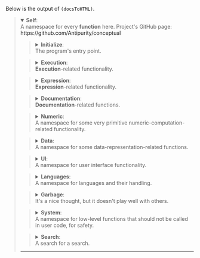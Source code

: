 Below is the output of `(docsToHTML)`.

<div><blockquote><details open><summary><b>Self</b>:  <div>A namespace for every <b>function</b> here. Project's GitHub page: <a>https://github.com/Antipurity/conceptual</a></div></summary><blockquote><details><summary><b>Initialize</b>:  <div>The program's entry point.</div></summary><blockquote><details><summary><b>Browser</b>:  <div>A <b>REPL</b> interface.
Supported browsers: modern Chrome and Firefox.</div></summary><div><blockquote><b>BrowserIconURL</b></blockquote></div><hr></details></blockquote><div><blockquote><b>NodeJS</b>:  <div>Presents a console <b>REPL</b> with outputs labeled sequentially, or just reads and executes the whole file <b>if</b> redirected from it.
Example: nodejs self.js basic <input.txt >output.txt will write the result of executing everything in <code><b>input</b><operator>.</operator><b>txt</b></code> (parsed with language <b>basic</b>) to <code><b>output</b><operator>.</operator><b>txt</b></code>.</div></blockquote></div><div><blockquote><b>WebWorker</b>:  <div>Used for <b>purifyInWorker</b>.
For file:// URIs in Firefox, <code><code>privacy</code><operator>.</operator><code>file_unique_origin</code></code> in <code><code>about</code><operator>:</operator><code>config</code></code> needs to be false.</div></blockquote></div><hr></details></blockquote><blockquote><details><summary><b>Execution</b>:  <div><b>Execution</b>-related functionality.</div></summary><blockquote><details><summary><b>Branching</b>:  <div><b>Branching</b>-related functionality.</div></summary><div><blockquote><b>first</b>:  <div>Finishing <code><code>a</code><operator>\</operator><code>b</code><operator>\</operator><code>c</code></code> or <code><bracket>(</bracket><b>first</b> <code><operator>…</operator><code>Branches</code></code><bracket>)</bracket></code>: tries to evaluate each expression in order, returning the <b>first</b> non-<b>error</b> result or else <b>error</b>.</div></blockquote></div><div><blockquote><b>last</b>:  <div>Finishing <code><code>a</code><operator>,</operator><code>b</code><operator>,</operator><code>c</code></code> or <code><bracket>(</bracket><b>last</b> <code><operator>…</operator><code>Branches</code></code><bracket>)</bracket></code>: tries to evaluate each expression in order, returning the <b>first</b> <b>error</b> or else the <b>last</b> non-<b>error</b> result.</div></blockquote></div><div><blockquote><b>if</b>:  <div>Finishing <code><bracket>(</bracket><b>if</b> <code>Condition</code> <code>Then</code> <code>Else</code><bracket>)</bracket></code>: Evaluates <code>Condition</code>, then evaluates <code>Then</code> <b>if</b> it was <b>true</b>, or <code>Else</code> otherwise.</div></blockquote></div><hr></details></blockquote><div><blockquote><b>repeat</b>:  <div>Finishing <code><bracket>(</bracket><b>repeat</b> <code>Expr</code><bracket>)</bracket></code>: loops forever when finished, interrupting as needed. <code><b>repeat</b> <code>Expr</code> <code>Times</code></code>: repeats the computation many <code>Times</code>.
Label-binding environment is not preserved.</div></blockquote></div><blockquote><details><summary><b>await</b>:  <div>Finishing <code><bracket>(</bracket><b>await</b> <code>Expr</code><bracket>)</bracket></code>: waits for the returned promise(s) to <b>finish</b> before continuing evaluation.
An alternative for the default fitting-for-scripting-usage partial evaluation. Best used for <b>fast</b>-returning promises.</div></summary><div><blockquote><b>delay</b>:  <div><code><bracket>(</bracket><b>delay</b><bracket>)</bracket></code> or <code><bracket>(</bracket><b>delay</b> <code>Value</code><bracket>)</bracket></code>: Just a <b>function</b> for testing promises. It should have no effect on evaluation.</div></blockquote></div><div><blockquote><b>race</b>:  <div>Finishing <code><bracket>(</bracket><b>race</b> <code><operator>…</operator><code>Exprs</code></code><bracket>)</bracket></code>: returns the <b>first</b> expression that returns instead of being deferred. The opposite of regular multiple-promise handling, which waits for all to join.</div></blockquote></div><div><blockquote><b>parseURL</b>:  <div><code><bracket>(</bracket><b>parseURL</b> <code>URL</code><bracket>)</bracket></code> or <code><bracket>(</bracket><b>parseURL</b> <code>URL</code> <code>Lang</code> <code>Binds</code><bracket>)</bracket></code>: fetches and parses the contents at URL.</div></blockquote></div><hr></details></blockquote><div><blockquote><b>rest</b>:  <div><code><bracket>(</bracket><b>rest</b> <code>Array</code><bracket>)</bracket></code> or <code><operator>…</operator><code>Array</code></code>: when statically used in a <b>call</b>, spreads the Array into the user.
When in an <b>array</b> that is assigned to, collects the <b>rest</b> of arguments into an <b>array</b> (can only be used once per <b>array</b>).</div></blockquote></div><blockquote><details><summary><b>finish</b>:  <div><code><bracket>(</bracket><b>finish</b> <code>Expr</code><bracket>)</bracket></code>: Fully evaluates the expression — the interpreter loop, focused on inlining and inferring everything.
Unless the computed code <b>defines</b> <b>finish</b>, this provides eager override-checking semantics: finishes all dependencies before <b>call</b>ing or constructing Expr.

<b>finish</b> proceeds top-down, from what is needed to primitives; <b>call</b> proceeds bottom-up, making what is needed from primitives.
Each graph node will be evaluated only once during a <b>function</b> <b>call</b>, so graph bindings (… a=(…)) play the role of variables.
Cyclic computations return <b>cycle</b> from the cyclic attempt.

Code (<b>array</b> head) that <b>defines</b> neither <b>finish</b> nor <b>call</b> creates structures.
These can matched by <b>function</b> args exactly as they were constructed (so functions are rewrite rules for structures, with optional non-structural code in the body), which can infer the required structure of variables <b>if</b> underspecified.
Functions are almost always inlined, so there is almost no performance cost to structures beyond the initial <b>purify</b>ing.
Cyclic structures construct a graph.</div></summary><div><blockquote><b>inline</b>:  <div>A marker for making a <b>function</b> always inlined. Automatically set to <b>true</b> on user-defined functions.</div></blockquote></div><hr></details></blockquote><blockquote><details><summary><b>call</b>:  <div><code><bracket>(</bracket><b>call</b> <code><bracket>(</bracket><code><operator>…</operator><code>Values</code></code><bracket>)</bracket></code><bracket>)</bracket></code>: Applies the <b>first</b> value (the <b>function</b>) to the <b>rest</b> of values. Evaluates the <b>array</b> of <b>function</b> then its arguments, assuming its parts are already evaluated.
Defining this allows <b>function</b> application. In fact, F=(function …) is the same as <code><bracket>(</bracket><b>concept</b> <code><bracket>{</bracket><b>call</b> <code>F</code><bracket>}</bracket></code><bracket>)</bracket></code>.</div></summary><div><blockquote><b>cycle</b>:  <div>Computing cyclic nodes results in this.</div></blockquote></div><hr></details></blockquote><blockquote><details><summary><b>error</b>:  <div><code><bracket>(</bracket><b>error</b> <code><operator>…</operator><code>Causes</code></code><bracket>)</bracket></code>: throws an <b>error</b> when executed, containing useful information as to its likely cause.
Indicates a bug in the code, and is mostly intended to be presented to the user so that code does not go this way.</div></summary><div><blockquote><b>jsRejected</b>:  <div><code><bracket>(</bracket><b>jsRejected</b> <code>Reason</code><bracket>)</bracket></code>: represents an exception or promise rejection of JS.
Do not <b>call</b> this directly.</div></blockquote></div><div><blockquote><b>errorFast</b>:  <div>Faster <b>error</b>-throwing, for things unlikely to be shown to the user.</div></blockquote></div><div><blockquote><b>errorIn</b>:  <div>Adds slightly more information to an <b>error</b>.</div></blockquote></div><div><blockquote><b>errorStack</b>:  <div>Adds the execution stack to the raised <b>error</b>.</div></blockquote></div><hr></details></blockquote><blockquote><details><summary><b>function</b>:  <div><code><code>Input</code><operator>→</operator><code>Output</code></code> or <code><bracket>(</bracket><b>function</b> <code><operator>…</operator><code>Inputs</code></code> <code>Output</code><bracket>)</bracket></code>: specifies an arbitrary transformation of inputs into <b>output</b>. The result can be called (like <code><bracket>(</bracket><code>f</code> <code><operator>…</operator><b>Data</b></code><bracket>)</bracket></code>), which assigns <code><operator>…</operator><code>Inputs</code></code> to <code><operator>…</operator><b>Data</b></code> (setting variables) then evaluates <code>Output</code>.
Equal <b>input</b> variables must be equal (so <code><code>f</code> <extracted><code>f</code><operator>=</operator><code><bracket>(</bracket><b>function</b> <code>x</code> <code>x</code> <number>0</number><bracket>)</bracket></code></extracted></code> accepts <code><bracket>(</bracket><code>f</code> <number>0</number> <number>0</number><bracket>)</bracket></code> and <code><bracket>(</bracket><code>f</code> <number>1</number> <number>1</number><bracket>)</bracket></code>, but not <code><bracket>(</bracket><code>f</code> <number>0</number> <number>1</number><bracket>)</bracket></code>).
Variables within non-<b>closure</b> functions will not be changed by application.</div></summary><blockquote><details><summary><b>purify</b>:  <div><code><bracket>(</bracket><b>purify</b> <code>Expr</code><bracket>)</bracket></code>⇒Expr: partially-evaluates Expr, not executing <b>impure</b> subexpressions.
Evaluates as much as is possible, so manual pre-calculations of any kind are never required.</div></summary><div><blockquote><b>purifyInWorker</b>:  <div><code><bracket>(</bracket><b>purifyInWorker</b> <code>Expr</code><bracket>)</bracket></code>: calls <b>purify</b> on (a copy of) <code>Expr</code> in parallel; returns a promise.</div></blockquote></div><hr></details></blockquote><div><blockquote><b>argCount</b>:  <div>A marker for the number of args to a <b>function</b>.</div></blockquote></div><div><blockquote><b>const</b>:  <div><code>#</code> or <code><bracket>(</bracket><b>const</b><bracket>)</bracket></code>: A new unique object with no inner structure, only good for ref-equality checks.</div></blockquote></div><div><blockquote><b>id</b>:  <div>id: The identity <b>function</b> that just returns x from <code><bracket>(</bracket><b>id</b> <code>x</code><bracket>)</bracket></code>.</div></blockquote></div><div><blockquote><b>try</b>:  <div><code><code>a</code><operator>|</operator><code>b</code><operator>|</operator><code>c</code></code> or <code><bracket>(</bracket><b>try</b> <code><operator>…</operator><code>Functions</code></code><bracket>)</bracket></code>: returns a <b>function</b> that tries to <b>call</b> functions in order, returning the <b>first</b> non-<b>error</b> result or <b>error</b>.</div></blockquote></div><div><blockquote><b>closure</b>:  <div><code><operator>!</operator><code>Function</code></code> or <code><bracket>(</bracket><b>closure</b> <code>Function</code><bracket>)</bracket></code>: makes Function into a <b>closure</b> — names existing in a containing <b>function</b> will be <b>bound</b> by the outer <b>function</b> when a <b>closure</b> is created.
With binding, all syntax information is erased, and the actual definition can be outside of the <b>function</b> (particularly <b>if</b> equal-structure closures in different functions are merged) (even though the <b>UI</b> copies <b>closure</b> definitions into each serialized-to-DOM case), so separating closures semantically is required.
<code>var</code> can be used to highlight the same variable on parsing.
Uses <b>bound</b>, and partially-evaluates the result before returning.</div></blockquote></div><hr></details></blockquote><hr></details></blockquote><blockquote><details><summary><b>Expression</b>:  <div><b>Expression</b>-related functionality.</div></summary><div><blockquote><b>graphSize</b>:  <div><code><bracket>(</bracket><b>graphSize</b> <code>Expr</code><bracket>)</bracket></code>⇒Nat: returns the number of distinct objects in Expr, going into arrays.</div></blockquote></div><div><blockquote><b>userTime</b>:  <div><code><bracket>(</bracket><b>userTime</b><bracket>)</bracket></code>⇒<code>TimeMark</code> or <code><bracket>(</bracket><b>userTime</b> <code>TimeMark</code><bracket>)</bracket></code>: returns the time spent on this job as <b>f64</b> milliseconds, or the non-negative in-job time elapsed since the mark.</div></blockquote></div><div><blockquote><b>realTime</b>:  <div><code><bracket>(</bracket><b>realTime</b><bracket>)</bracket></code>⇒<code>TimeMark</code> or <code><bracket>(</bracket><b>realTime</b> <code>TimeMark</code><bracket>)</bracket></code>: returns the time since start as <b>f64</b> milliseconds, or the non-negative time elapsed since the mark.</div></blockquote></div><blockquote><details><summary><b>memory</b>:  <div><code><bracket>(</bracket><b>memory</b> <code>Expr</code><bracket>)</bracket></code>: Returns <code><bracket>(</bracket><code>Result</code> <code>MemoryIncrease</code><bracket>)</bracket></code>. Doesn't work in the browser.
Does not count <b>memory</b> allocated in interruptions (between executions of Expr) as part of the reported result.</div></summary><div><blockquote><b>memorySince</b>:  <div><code><bracket>(</bracket><code><b>memory</b><operator>.</operator><code>since</code></code><bracket>)</bracket></code>⇒MemMark or <code><bracket>(</bracket><code><b>memory</b><operator>.</operator><code>since</code></code> <code>MemMark</code><bracket>)</bracket></code>: <b>Measures</b> required-<b>memory</b>-size change (allocated <b>memory</b>) as non-negative <b>f64</b> bytes. Always <number>0</number> in browsers.
Makes no attempt to correct for the <b>memory</b>-to-measure, <code><bracket>(</bracket><code><b>memory</b><operator>.</operator><code>since</code></code> <code><bracket>(</bracket><code><b>memory</b><operator>.</operator><code>since</code></code><bracket>)</bracket></code><bracket>)</bracket></code>.</div></blockquote></div><hr></details></blockquote><div><blockquote><b>quote</b>:  <div>Finishing <code><bracket>(</bracket><b>quote</b> <code>Expr</code><bracket>)</bracket></code> or <code><operator>^</operator><code>Expr</code></code>: Returns Expr unevaluated, quoting the exact <b>array</b> structure.
If there are no labels inside, has mostly the same effect as adding <b>array</b> at the beginning of every <b>array</b> seen inside, copying.</div></blockquote></div><div><blockquote><b>label</b>:  <div><code>Name</code> or <code><bracket>(</bracket><b>label</b> <string>"Name"</string><bracket>)</bracket></code>, or <code>?</code> or <code><bracket>(</bracket><b>label</b><bracket>)</bracket></code>: represents a variable that can be <b>bound</b> or assigned.
Equal-name labels are <b>bound</b> to the same thing within the same binding. Each unnamed <b>label</b> is unique.
Evaluating a <b>bound</b> <b>label</b> results in its value, in the current <b>function</b> <b>call</b>. Evaluating an <b>unbound</b> named <b>label</b> results in an <code><bracket>(</bracket><b>error</b><bracket>)</bracket></code>.</div></blockquote></div><div><blockquote><b>bound</b>:  <div>Finishing <code><bracket>(</bracket><b>bound</b> <code>Bindings</code> <code>Expr</code><bracket>)</bracket></code>: When called, returns a copy-where-needed of <code>Expr</code> with all keys <b>bound</b> to values in <code>Bindings</code>, as <b>if</b> copying then changing in-place. When evaluated, also evaluates the result.
Can be written as <extracted><code>key</code><operator>=</operator><code>value</code></extracted> in an <b>array</b> to bind its elements. Can be used to give cycles to data, and encode graphs and multiple-parents in trees.</div></blockquote></div><div><blockquote><b>unbound</b>:  <div><code><bracket>(</bracket><b>unbound</b> <code>Expr</code><bracket>)</bracket></code>: Eliminates cycles in (a copy of) Expr by inserting <code><bracket>(</bracket><b>bound</b> <code><bracket>(</bracket><b>map</b> <code><operator>…</operator><code>Bindings</code></code><bracket>)</bracket></code> <code>Expr</code><bracket>)</bracket></code> with keys in the copy.</div></blockquote></div><hr></details></blockquote><blockquote><details><summary><b>Documentation</b>:  <div><b>Documentation</b>-related functions.</div></summary><div><blockquote><b>buzzwords</b>:  <div><code><bracket>(</bracket><b>buzzwords</b><bracket>)</bracket></code>: returns all <b>buzzwords</b> of <b>Self</b> as a programming language.</div></blockquote></div><blockquote><details><summary><b>docs</b>:  <div><code><bracket>(</bracket><b>docs</b><bracket>)</bracket></code>: returns a hierarchical documentation <b>elem</b>.</div></summary><div><blockquote><b>docsToHTML</b></blockquote></div><hr></details></blockquote><div><blockquote><b>txt</b>:  <div><code><bracket>(</bracket><b>txt</b><bracket>)</bracket></code>: Returns all available textual descriptions of functions in a (<b>map</b> … Function Description …) format.</div></blockquote></div><div><blockquote><b>examples</b>:  <div><code><bracket>(</bracket><b>examples</b><bracket>)</bracket></code>: Returns all available examples of usage of functions in a (map … Function (… (Code ⇒ Becomes) …) …) format.
All these are automatically tested to be correct at launch.</div></blockquote></div><div><blockquote><b>future</b>:  <div><code><bracket>(</bracket><b>future</b> <code>F</code><bracket>)</bracket></code>: Returns a list of things to be done about F.
<code><bracket>(</bracket><b>future</b><bracket>)</bracket></code>: Returns all known things to be done. Less than a third is usually done.</div></blockquote></div><div><blockquote><b>refs</b>:  <div><code><bracket>(</bracket><b>refs</b> <code>Global</code><bracket>)</bracket></code>: returns all other globals that this one (likely) refers to.
<code><bracket>(</bracket><b>refs</b><bracket>)</bracket></code>: returns the full global reference graph.</div></blockquote></div><div><blockquote><b>refd</b>:  <div><code><bracket>(</bracket><b>refd</b> <code>Global</code><bracket>)</bracket></code>: returns all other globals that this one is (likely) referenced in.
<code><bracket>(</bracket><b>refd</b><bracket>)</bracket></code>: returns the full global back-reference graph.</div></blockquote></div><div><blockquote><b>sizeof</b>:  <div><code><bracket>(</bracket><b>sizeof</b> <code>Global</code><bracket>)</bracket></code>: returns a global's approximate size, where namespace-parents <b>get</b> children added, and privates have their sizes distributed among users
<code><bracket>(</bracket><b>sizeof</b><bracket>)</bracket></code>: returns a <b>hierarchy</b> of sizes.</div></blockquote></div><hr></details></blockquote><blockquote><details><summary><b>Numeric</b>:  <div>A namespace for some very primitive numeric-computation-related functionality.</div></summary><blockquote><details><summary><b>Arithmetic</b></summary><div><blockquote><b>equals</b></blockquote></div><div><blockquote><b>less</b></blockquote></div><div><blockquote><b>min</b></blockquote></div><div><blockquote><b>max</b></blockquote></div><div><blockquote><b>sum</b></blockquote></div><div><blockquote><b>mult</b></blockquote></div><div><blockquote><b>subtract</b></blockquote></div><div><blockquote><b>divide</b></blockquote></div><hr></details></blockquote><blockquote><details><summary><b>FlatOps</b>:  <div>A namespace for low-level operations on flat arrays.</div></summary><div><blockquote><b>flatMap</b>:  <div><code><bracket>(</bracket><b>flatMap</b> <code>with</code> <code>size</code> <code><bracket>(</bracket><code><operator>…</operator><code>inputs</code></code><bracket>)</bracket></code> <code>out</code> <code><bracket>(</bracket><code><operator>…</operator><code>inputOffsets</code></code><bracket>)</bracket></code> <code>outOffset</code><bracket>)</bracket></code>: maps <code>size</code> elements with <code><bracket>(</bracket><code>with</code> <code><operator>…</operator><code><code>in</code><operator>.</operator><code>i</code></code></code><bracket>)</bracket></code> and writes results into <code><code>out</code><operator>.</operator><code>i</code></code>.</div></blockquote></div><hr></details></blockquote><blockquote><details><summary><b>reduce</b>:  <div><code><bracket>(</bracket><b>reduce</b> <code>Array</code> <code>Function</code><bracket>)</bracket></code> or <code><bracket>(</bracket><b>reduce</b> <code>Array</code> <code>Function</code> <code>Initial</code><bracket>)</bracket></code>: reduces Array with Function, reducing dimensionality (<b>array</b> nestedness) by <number>1</number>: repeatedly sets Initial to the result of <code><bracket>(</bracket><code>Function</code> <code>Initial</code> <code>Element</code><bracket>)</bracket></code>. If Initial is <b>undefined</b>, it is assumed to be the <b>first</b> <b>array</b> element.</div></summary><div><blockquote><b>stopIteration</b>:  <div><code><bracket>(</bracket><b>stopIteration</b> <code>Result</code><bracket>)</bracket></code>: when returned to <b>reduce</b>, iteration gets stopped with this result.</div></blockquote></div><hr></details></blockquote><div><blockquote><b>transform</b>:  <div><code><bracket>(</bracket><b>transform</b> <code>Function</code> <code>Array</code><bracket>)</bracket></code>: transforms each element of Array by applying Function.
<code><bracket>(</bracket><b>transform</b> <code>G</code> <code><bracket>(</bracket><b>transform</b> <code>F</code> <code>A</code><bracket>)</bracket></code><bracket>)</bracket></code> is the same as <code><code><bracket>(</bracket><b>transform</b> <code><code>x</code><operator> -> </operator><code><bracket>(</bracket><code>F</code> <code><bracket>(</bracket><code>G</code> <code>x</code><bracket>)</bracket></code><bracket>)</bracket></code></code> <code>A</code><bracket>)</bracket></code><operator>.</operator></code></div></blockquote></div><div><blockquote><b>broadcasted</b>:  <div><code><bracket>(</bracket><b>broadcasted</b> <code>Function</code><bracket>)</bracket></code>: creates a <b>function</b> that is <b>broadcasted</b> over <b>array</b> arguments (<code><bracket>(</bracket><code><bracket>(</bracket><b>broadcasted</b> <code>Func</code><bracket>)</bracket></code> <code><operator>…</operator><code>Args</code></code><bracket>)</bracket></code>). No <b>array</b> inputs means just applying Function; having <b>array</b> inputs means returning an <b>array</b> of applying <code><bracket>(</bracket><b>broadcasted</b> <code>Function</code><bracket>)</bracket></code> to each element, with the same index for all arguments, <b>using</b> the <b>last</b> element <b>if</b> out-of-bounds for an argument, and non-<b>array</b> inputs treated as arrays of length <number>1</number>.
(This is extremely primitive compared to something like Julia's syntactic loop fusion.)</div></blockquote></div><blockquote><details><summary><b>Random</b>:  <div>Some functions for random number generation.</div></summary><div><blockquote><b>randomNat</b>:  <div><code><bracket>(</bracket><b>randomNat</b> <code>Nat</code><bracket>)</bracket></code>: Picks a random non-negative integer <b>less</b> than <code>Nat</code>, from a uniform distribution.
An interface to JS's crypto.getRandomValues for generating random numbers on-demand as opposed to in-batches, optimizing to request the least amount of random bits required.</div></blockquote></div><div><blockquote><b>randomProb</b>:  <div><code><bracket>(</bracket><b>randomProb</b> <code>Probability</code><bracket>)</bracket></code>: Returns <b>true</b> with probability p, else false.
Equivalent to JS <string>'Math.random() < p'</string> with checks on p (it should be <number>0</number>…<number>1</number>), but (probably) faster.</div></blockquote></div><hr></details></blockquote><hr></details></blockquote><blockquote><details><summary><b>Data</b>:  <div>A namespace for some data-representation-related functions.</div></summary><blockquote><details><summary><b>lookup</b>:  <div><code><code>Map</code><operator>.</operator></code> or <code><bracket>(</bracket><b>lookup</b> <code>Map</code><bracket>)</bracket></code>: returns an <b>array</b> of Map's keys.
<code><bracket>(</bracket><b>lookup</b> <code>Map</code> <code>Key</code><bracket>)</bracket></code>: returns the value in Map at Key (neither Key nor Value can be <b>undefined</b>), or <b>undefined</b> <b>if</b> not found.
(For <b>string</b> keys, can be written as <code><code>obj</code><operator>.</operator><code>key</code></code>.)</div></summary><div><blockquote><b>scope</b>:  <div>hello</div></blockquote></div><hr></details></blockquote><div><blockquote><b>string</b>:  <div><code><bracket>(</bracket><b>string</b> <code><operator>…</operator><code>Strings</code></code><bracket>)</bracket></code>: represents a <b>string</b> of characters, with the <b>label</b> not <b>bound</b>. Also written as <string>'xyz'</string> and <string>"prequote""postquote"</string>.
<code><bracket>(</bracket><b>string</b> <string>"a"</string> <string>"b"</string><bracket>)</bracket></code>: strings inside will be joined (into <string>"ab"</string> here).</div></blockquote></div><div><blockquote><b>merge</b>:  <div><code><bracket>(</bracket><b>merge</b> <code>Array</code><bracket>)</bracket></code>: Returns <b>either</b> a previously-created <b>array</b> content-equal to <code>Array</code>, or <code>Array</code>.
(Does not <b>merge</b> cycles.)</div></blockquote></div><div><blockquote><b>array</b>:  <div><code><bracket>(</bracket><b>array</b> <code><operator>…</operator><code>Items</code></code><bracket>)</bracket></code>: creates a new <b>array</b>.</div></blockquote></div><div><blockquote><b>struct</b>:  <div><code><bracket>(</bracket><b>struct</b> <code><operator>…</operator><code>Items</code></code><bracket>)</bracket></code>: an <b>array</b> of items with semantically constant content.
If a <b>function</b> (<code>Array</code>'s head) <b>defines</b> <b>merge</b> to be <b>true</b>, then calls to this guaranteed-pure <b>function</b> (arrays of <b>function</b>-then-args) are merged.</div></blockquote></div><blockquote><details><summary><b>concept</b>:  <div><code><bracket>(</bracket><b>concept</b> <code>View</code><bracket>)</bracket></code>: Creates an object that <b>defines</b> some things (via a <b>map</b>).
Concepts are used to give each <b>function</b> a free extensibility point.
Rather than co-opting strings and <b>files</b> (duck typing, docstrings, documentation, READMEs) to convey parts of a <b>concept</b>, refer to defined functionality directly.
Try to <b>use</b> this only as explicitly suggested by functions.
Views and non-<b>_unknown</b> arrays are considered immutable.</div></summary><div><blockquote><b>defines</b>:  <div><code><bracket>(</bracket><b>defines</b> <b>Data</b> <code>Code</code><bracket>)</bracket></code>: Gets the definition by <b>Data</b> of Code.
It's <b>either</b> a <b>function</b> or <b>undefined</b>, and has to be applied or ignored respectively (_getOverrideResult) to <b>get</b> the actual overriden value.

Array data gets its head consulted (once, not recursively). A <b>function</b> acts like a <b>concept</b> that defined <b>call</b> as that <b>function</b>. A JS object with a Map <code><b>defines</b><operator>.</operator><code>key</code></code> consults that <b>map</b> with Code as the key.</div></blockquote></div><div><blockquote><b>overridable</b>:  <div><code><bracket>(</bracket><b>overridable</b> <code>Function</code><bracket>)</bracket></code>: creates a <b>function</b> that checks whether any <b>input</b> <b>defines</b> it, otherwise calls the base Function.</div></blockquote></div><hr></details></blockquote><div><blockquote><b>map</b>:  <div><code><bracket>{</bracket><table><tr><td><code>Key</code></td><td> <code>Value</code></td></tr><tr><td> <code>Key</code></td><td> <code>Value</code></td></tr></table> <code><operator>…</operator><code>?</code></code><bracket>}</bracket></code> or <code><bracket>(</bracket><b>map</b><table><tr><td> <code>Key</code></td><td> <code>Value</code></td></tr><tr><td> <code>Key</code></td><td> <code>Value</code></td></tr></table> <code><operator>…</operator><code>?</code></code><bracket>)</bracket></code>: a key-value store.
The <b>array</b>-representation of a JS Map.
Read keys with <b>lookup</b>.</div></blockquote></div><div><blockquote><b>replaceArray</b>:  <div><code><bracket>(</bracket><b>replaceArray</b> <code>Array</code> <code>Becomes</code><bracket>)</bracket></code>: replaces an <b>array</b> with another <b>array</b> in-place, re-compiling all code that depends on it.</div></blockquote></div><hr></details></blockquote><blockquote><details><summary><b>UI</b>:  <div>A namespace for user interface functionality.</div></summary><div><blockquote><b>hierarchy</b>:  <div>Turns a <b>map</b> from globals into a namespace-based <b>hierarchy</b>.</div></blockquote></div><div><blockquote><b>disableBindingsElem</b>:  <div><code><bracket>(</bracket><b>disableBindingsElem</b><bracket>)</bracket></code>: creates an <b>elem</b> for disabling current bindings hierarchically.</div></blockquote></div><blockquote><details><summary><b>log</b>:  <div><code><bracket>(</bracket><b>log</b> <code><operator>…</operator><code>Values</code></code><bracket>)</bracket></code>: For debugging; logs to the current DOM node or console.</div></summary><div><blockquote><b>structured</b>:  <div><code><bracket>(</bracket><b>structured</b> <code>Arrays</code><bracket>)</bracket></code>: shows deep structure of Arrays (consisting of acyclic arrays and strings and DOM elements): wraps each sub-<b>array</b> in <node>.</div></blockquote></div><div><blockquote><b>structuredSentence</b></blockquote></div><hr></details></blockquote><blockquote><details><summary><b>contextMenu</b>:  <div>Creates and displays a <<b>context</b>-menu> element near the specified element.</div></summary><div><blockquote><b>insertLinkTo</b>:  <div>Replaces a Range (obtained from the current selection) with a link to the elem's value.
A language can define this with a function that takes the element and value to link to and returns an element to insert.
Remember to <b>quote</b> the link unless you want to evaluate the insides.</div></blockquote></div><div><blockquote><b>permissionsElem</b>:  <div>Build a namespace <b>hierarchy</b> of globals that <code>expr</code> is <b>bound</b> to.</div></blockquote></div><div><blockquote><b>stringToDoc</b>:  <div>Parse text in ... to <b>style</b> it as <b>fancy</b>, and treat other strings as <b>structuredSentence</b>s. Return an <b>array</b> of children.</div></blockquote></div><div><blockquote><b>elemToWindow</b>:  <div>Wraps an element in <div.window>.</div></blockquote></div><div><blockquote><b>elemExpandAll</b>:  <div>Clicks all <collapsed> elements in the element.</div></blockquote></div><div><blockquote><b>allowDragging</b>:  <div>Allows dragging the element around with a pointer. Only <b>call</b> on absolutely-positioned elements with .style.left and .style.top.</div></blockquote></div><div><blockquote><b>describe</b>:  <div>Creates an element that describes a value.</div></blockquote></div><div><blockquote><b>atCursor</b>:  <div>Positions an element at cursor.</div></blockquote></div><div><blockquote><b>addSearchElem</b>:  <div>Adds an element that can search for a <b>string</b> in a DOM tree, collapsing all that do not contain such things.</div></blockquote></div><hr></details></blockquote><blockquote><details><summary><b>evaluator</b>:  <div><code><bracket>(</bracket><b>elem</b> <b>evaluator</b> <code>Expr</code><bracket>)</bracket></code>: When logged to DOM, this displays the expression, its <b>log</b>s along the way, and its one evaluation result in one removable (by clicking on the prompt) DOM element.
When evaluating <extracted><code>a</code><operator>=</operator><code>b</code></extracted>, binds <code>a</code> to <code><operator>^</operator><code>b</code></code> in consequent parses/serializations in the parent <b>REPL</b>; when evaluating anything else, tries to add the result to the <b>CurrentUsage</b> binding. Both are reverted when the <b>evaluator</b> is removed.</div></summary><div><blockquote><b>daintyEvaluator</b>:  <div><code><bracket>(</bracket><b>daintyEvaluator</b> <code>Expr</code><bracket>)</bracket></code>: returns an element that will evaluate the expression and display its <b>log</b>s <b>if</b> any.</div></blockquote></div><hr></details></blockquote><blockquote><details><summary><b>REPL</b>:  <div><code><bracket>(</bracket><b>REPL</b> <code>Language</code> <code>Bindings</code><bracket>)</bracket></code>: Creates a visual <b>REPL</b> instance (read-evaluate-print loop).</div></summary><div><blockquote><b>editor</b>:  <div><code><code><bracket>(</bracket><b>editor</b> <code><code>?</code><operator>:</operator><code>InitialString</code></code> <code><code>?</code><operator>:</operator><code>Lang</code></code> <code><code>?</code><operator>:</operator><code>Binds</code></code> <code><code>?</code><operator>:</operator><code>OnInput</code></code> <code><code>?</code><operator>:</operator><code>OnEnter</code></code><bracket>)</bracket></code> <extracted><code>OnInput</code><operator>=</operator><code><bracket>(</bracket><b>function</b> <code><code>?</code><operator>:</operator><code>Expr</code></code> <code><code>?</code><operator>:</operator><code>InvalidFlag</code></code> <code>?</code><bracket>)</bracket></code></extracted> <extracted><code>OnEnter</code><operator>=</operator><code><code><code>?</code><operator>:</operator><code>Expr</code></code><operator>-></operator><code><code>?</code><operator>:</operator><code>ClearInputFlag</code></code></code></extracted></code>: creates a user-editable expression <b>input</b>.
Don't do expensive synchronous tasks in <code>OnInput</code>.</div></blockquote></div><hr></details></blockquote><div><blockquote><b>button</b>:  <div><code><bracket>(</bracket><b>button</b> <code>OnClick</code><bracket>)</bracket></code>: Returns a <b>button</b> that calls a <b>function</b> on click (with no arguments). Overridable.</div></blockquote></div><div><blockquote><b>files</b>:  <div><code><bracket>(</bracket><b>elem</b> <b>files</b> <code>StringMap</code><bracket>)</bracket></code>: an element for downloading <b>files</b>.</div></blockquote></div><div><blockquote><b>url</b>:  <div>Creates a URL element.</div></blockquote></div><blockquote><details><summary><b>elem</b>:  <div><code><bracket>(</bracket><b>elem</b> <code>TagName</code> <code>Content</code> <code>Extra</code><bracket>)</bracket></code>: creates an HTML DOM element.</div></summary><div><blockquote><b>elemCollapse</b>:  <div>Collapses an element (or a range of elements) in-place. Click to expand again. Pass in a <b>function</b> to create the element only <b>if</b> needed. Pass in <b>null</b> as <code>end</code> to collapse all consequent non-bracket siblings.</div></blockquote></div><div><blockquote><b>elemInsert</b>:  <div>Inserts a DOM element into the displayed DOM tree smoothly (<b>if</b> CSS transitions are enabled for it, and are specified in seconds, with all-props being the <b>first</b> specified one), by transitioning height from <number>0</number>.
Very bad performance <b>if</b> a lot of inserts happen at the same time, but as good as it can be for intermittent smooth single-element-tree insertions.</div></blockquote></div><div><blockquote><b>elemRemove</b>:  <div>Removes a DOM element from the displayed document smoothly (<b>if</b> CSS transitions are enabled for it, and are specified in seconds, with all-props being the <b>first</b>), by transitioning height and opacity to <number>0</number>.</div></blockquote></div><div><blockquote><b>elemClone</b></blockquote></div><div><blockquote><b>elemValue</b>:  <div>If el, remember that it is a viewer of v. If !el, return an <b>array</b> of all in-document viewers of v.</div></blockquote></div><hr></details></blockquote><hr></details></blockquote><blockquote><details><summary><b>Languages</b>:  <div>A namespace for languages and their handling.</div></summary><blockquote><details><summary><b>js</b>:  <div>A namespace of everything pertaining to the host language, JavaScript.
Somewhat usable in a <b>REPL</b>.</div></summary><div><blockquote><b>instanceof</b>:  <div>This exists only to highlight a thing in <b>js</b>.</div></blockquote></div><div><blockquote><b>continue</b>:  <div>This exists only to highlight a thing in <b>js</b>.</div></blockquote></div><div><blockquote><b>break</b>:  <div>This exists only to highlight a thing in <b>js</b>.</div></blockquote></div><div><blockquote><b>finally</b>:  <div>This exists only to highlight a thing in <b>js</b>.</div></blockquote></div><div><blockquote><b>typeof</b>:  <div>This exists only to highlight a thing in <b>js</b>.</div></blockquote></div><div><blockquote><b>return</b>:  <div>This exists only to highlight a thing in <b>js</b>.</div></blockquote></div><div><blockquote><b>throw</b>:  <div>This exists only to highlight a thing in <b>js</b>.</div></blockquote></div><div><blockquote><b>catch</b>:  <div>This exists only to highlight a thing in <b>js</b>.</div></blockquote></div><div><blockquote><b>while</b>:  <div>This exists only to highlight a thing in <b>js</b>.</div></blockquote></div><div><blockquote><b>void</b>:  <div>This exists only to highlight a thing in <b>js</b>.</div></blockquote></div><div><blockquote><b>else</b>:  <div>This exists only to highlight a thing in <b>js</b>.</div></blockquote></div><div><blockquote><b>for</b>:  <div>This exists only to highlight a thing in <b>js</b>.</div></blockquote></div><div><blockquote><b>let</b>:  <div>This exists only to highlight a thing in <b>js</b>.</div></blockquote></div><div><blockquote><b>new</b>:  <div>This exists only to highlight a thing in <b>js</b>.</div></blockquote></div><div><blockquote><b>switch</b>:  <div>This exists only to highlight a thing in <b>js</b>.</div></blockquote></div><div><blockquote><b>case</b>:  <div>This exists only to highlight a thing in <b>js</b>.</div></blockquote></div><hr></details></blockquote><div><blockquote><b>style</b>:  <div>An overridable-by-language function that turns a <b>serialize</b>/<b>parse</b> node, its value, and <b>unbound</b> representation into a displayed node.</div></blockquote></div><blockquote><details><summary><b>serialize</b>:  <div><code><bracket>(</bracket><b>serialize</b> <code>Expr</code><bracket>)</bracket></code> or … or <code><bracket>(</bracket><b>serialize</b> <code>Expr</code> <code>Language</code> <code>Bindings</code> <code>Options</code><bracket>)</bracket></code>: serializes Expr into a <b>string</b> or a DOM tree (that can be parsed to retrieve the original structure).</div></summary><div><blockquote><b>nameResult</b>:  <div><code><bracket>(</bracket><b>nameResult</b> <code>Expr</code><bracket>)</bracket></code>: provides a list of suggestions for naming Expr. Used in <b>serialize</b> for more human-readable graph serializations.</div></blockquote></div><hr></details></blockquote><div><blockquote><b>parse</b>:  <div><code><bracket>(</bracket><b>parse</b> <code>String</code><bracket>)</bracket></code> or … or <code><bracket>(</bracket><b>parse</b> <code>String</code> <code>Language</code> <code>Bindings</code> <code>Options</code><bracket>)</bracket></code>: parses String into the graph represented by it, returning <code><bracket>(</bracket><code>Expr</code> <code>StyledInput</code><bracket>)</bracket></code>.</div></blockquote></div><div><blockquote><b>basic</b>:  <div>A language for ordered-edge-list graphs. Text, numbers, structures, and connections.
<b>label</b>, <string>'<b>string</b>'</string>, <string>"<b>string</b>"</string>, <code><bracket>(</bracket><number>0</number> <number>1</number><bracket>)</bracket></code>, <code><bracket>(</bracket><extracted><code>a</code><operator>=</operator><number>2</number></extracted> <code>a</code><bracket>)</bracket></code>.
This is a more space-efficient than binary representation for graphs of arrays.</div></blockquote></div><div><blockquote><b>fancy</b>:  <div>A language for ordered-edge-list graphs (like <b>basic</b>) with some syntactic conveniences.
<b>label</b>, <string>'<b>string</b>'</string>, <string>"<b>string</b>"</string>, <code><bracket>(</bracket><number>0</number> <number>1</number><bracket>)</bracket></code>, <code><bracket>(</bracket><extracted><code>a</code><operator>=</operator><number>2</number></extracted> <code>a</code><bracket>)</bracket></code>; <code><number>1</number><operator>+</operator><number>2</number></code>, <code><code>x</code><operator>→</operator><code><code>x</code><operator>*</operator><number>2</number></code></code>, <code><number>2</number><operator>*</operator><code><bracket>[</bracket><code><number>1</number><operator>+</operator><number>2</number></code><bracket>]</bracket></code></code>.</div></blockquote></div><div><blockquote><b>fast</b>:  <div>A <b>basic</b>-like language that can be parsed and serialized <b>fast</b>.
Intended to only be used for internal inter-<b>memory</b> communication (of generic <b>bound</b> graphs).
Does not <b>merge</b> the parsed arrays.</div></blockquote></div><hr></details></blockquote><blockquote><details><summary><b>Garbage</b>:  <div>It's a nice thought, but it doesn't play well with others.</div></summary><div><blockquote><b>philosophy</b>:  <div>Does that matter to you?</div></blockquote></div><div><blockquote><b>enumerableTypes</b>:  <div>A namespace for when/forany/forall/only/any/all, none of which we have found a <b>use</b> for, so far.</div></blockquote></div><blockquote><details><summary><b>journal</b>:  <div><code><bracket>(</bracket><b>journal</b> <code>Func</code> <code><operator>…</operator><code>Args</code></code><bracket>)</bracket></code>: virtualizes writes during <code>Func</code>'s <b>call</b>. Returns a <b>journal</b> that can be passed to <b>peekResult</b> or <b>commit</b>.
(Note: kind of superseded by <b>journalMeasures</b> and the like.)</div></summary><div><blockquote><b>peekResult</b>:  <div><code><bracket>(</bracket><b>peekResult</b> <code>Journal</code><bracket>)</bracket></code>: Returns the result contained in a <b>journal</b>.</div></blockquote></div><div><blockquote><b>commit</b>:  <div><code><bracket>(</bracket><b>commit</b> <code>Journal</code><bracket>)</bracket></code>: performs the actual writes stored in a <b>journal</b>, and returns its result.</div></blockquote></div><hr></details></blockquote><div><blockquote><b>fromBase64</b>:  <div><code><bracket>(</bracket><b>fromBase64</b> <code>String</code><bracket>)</bracket></code>: decodes a base<number>64</number>-encoded <b>string</b>.</div></blockquote></div><div><blockquote><b>toBase64</b>:  <div><code><bracket>(</bracket><b>toBase64</b> <code>String</code><bracket>)</bracket></code>: encodes a <b>string</b> in base<number>64</number>.</div></blockquote></div><hr></details></blockquote><blockquote><details><summary><b>System</b>:  <div>A namespace for low-level functions that should not be called in user code, for safety.</div></summary><div><blockquote><b>impure</b>:  <div><code><bracket>(</bracket><b>impure</b><bracket>)</bracket></code>: signifies that the current operation must be recorded in a pure <b>context</b> and not cached in a non-pure one.</div></blockquote></div><blockquote><details><summary><b>_listen</b></summary><div><blockquote><b>Deinitialize</b>:  <div>For pretending that we never existed.</div></blockquote></div><hr></details></blockquote><div><blockquote><b>deconstruct</b>:  <div><code><bracket>(</bracket><b>deconstruct</b> <code>Object</code><bracket>)</bracket></code>: turn an object into its <b>array</b>-representation (that could be evaluated to re-create that native value).</div></blockquote></div><div><blockquote><b>jsEval</b>:  <div>Finishing <code><bracket>(</bracket><b>jsEval</b> <code>Source</code> <code>Bindings</code><bracket>)</bracket></code>: evaluates (strict-mode) JS source code that can statically reference default JS globals or values of <code>Bindings</code> (a <b>map</b>) with JS-identifier keys.</div></blockquote></div><blockquote><details><summary><b>interrupt</b>:  <div>Used to make functions re-entrant in a non-interruptible host language, for better UX.</div></summary><div><blockquote><b>step</b>:  <div><code><bracket>(</bracket><b>step</b> <code>Expr</code><bracket>)</bracket></code>: pauses execution and displays stepping interface to the user, then evaluates Expr.</div></blockquote></div><div><blockquote><b>noInterrupt</b>:  <div>A marker that a <b>function</b> cannot <b>interrupt</b>, directly or indirectly.</div></blockquote></div><hr></details></blockquote><blockquote><details><summary><b>Rewrite</b>:  <div>A namespace for rewriting Self's code to a different form.</div></summary><div><blockquote><b>ToExtension</b>:  <div>Converts <b>Self</b> to a set of <b>files</b> that can be loaded as a WebExtension, to provide an action <b>button</b> that opens self in any page.
(In Firefox, these can be loaded temporarily in about:debugging.)</div></blockquote></div><div><blockquote><b>ToReadableJS</b>:  <div>Converts <b>Self</b> to a human-readable form that pollutes the global <b>scope</b> on execution.</div></blockquote></div><div><blockquote><b>ToScopedJS</b>:  <div>Converts <b>Self</b> to a form that has itself hidden in a <b>scope</b>.</div></blockquote></div><hr></details></blockquote><div><blockquote><b>compile</b>:  <div>Compiles a <b>function</b> to JS.</div></blockquote></div><hr></details></blockquote><blockquote><details><summary><b>Search</b>:  <div>A search for a search.</div></summary><blockquote><details><summary><b>Usage</b>:  <div>A namespace for contextual structural enumeration and generation.

(Largely superseded by <b>compose</b>, because it is quite a lot more efficient to *not* manipulate <b>types</b> just to specify generation groups.)</div></summary><div><blockquote><b>typed</b>:  <div><code><code>Value</code><operator>:</operator><code>Type</code></code> or <code><bracket>(</bracket><b>typed</b> <code>Value</code> <code>Type</code><bracket>)</bracket></code>: specifies that the value definitely fits the type.
Since we currently <b>inline</b> everything, specifying <b>types</b> of <b>function</b> args allows to see <b>either</b> the final type of body or the <b>error</b>.</div></blockquote></div><div><blockquote><b>either</b>:  <div>Used as the head of a <b>context</b> — a collection of values and functions to act on values.</div></blockquote></div><div><blockquote><b>inspectUsageElem</b>:  <div>Creates an element with checkboxes to disable/enable usage items (by moving them from/to a <code><bracket>(</bracket><b>_disabled</b> <code><operator>…</operator><code>?</code></code><bracket>)</bracket></code> item).</div></blockquote></div><div><blockquote><b>types</b>:  <div><code><bracket>(</bracket><b>types</b> <code>Context</code><bracket>)</bracket></code>: returns an <b>array</b> of all <b>types</b> contained in <code>Context</code> as inputs or outputs of functions.</div></blockquote></div><div><blockquote><b>input</b>:  <div><code><bracket>(</bracket><b>input</b> <code>Values</code><bracket>)</bracket></code> or <code><bracket>(</bracket><b>input</b> <code>Values</code> <code>Context</code><bracket>)</bracket></code>: returns a sub-<b>context</b> of all functions that can accept <code>Values</code> in the given order, or <b>null</b>.</div></blockquote></div><div><blockquote><b>output</b>:  <div><code><bracket>(</bracket><b>output</b> <code>Value</code><bracket>)</bracket></code> or <code><bracket>(</bracket><b>output</b> <code>Value</code> <code>Context</code><bracket>)</bracket></code>: returns a sub-<b>context</b> of all values and functions that may produce results that fit the shape <code>Value</code>.</div></blockquote></div><div><blockquote><b>use</b>:  <div><code><b>use</b> <code>Function</code> <code>Inputs</code> <code>Context</code></code>: returns a non-<b>error</b> result of applying <code>Function</code> to the <code>Context</code> once.
Args are taken from <code>Inputs</code> in order or <b>pick</b>ed from the <code>Context</code> where missing.</div></blockquote></div><div><blockquote><b>get</b>:  <div><code><b>get</b> <code>OutputShape</code> <code>Context</code></code> or <code><b>get</b> <code>OutputShape</code></code>: searches for a <b>structured</b> value from <code>Context</code> and all contexts used in dynamically-scoped parent searches.
<b>pick</b>s values/functions of <b>output</b> one or more times, until the <b>first</b> non-<b>error</b> application or until all options are exhausted.</div></blockquote></div><blockquote><details><summary><b>pick</b>:  <div><code><bracket>(</bracket><b>pick</b> <code>From</code> <code>Cause</code> <code>Extra</code><bracket>)</bracket></code>: Picks any option from presented ones (an <b>array</b> or the count of options), returning the picked index.
Use <b>picker</b> to override behavior.
<code>From</code> can override <b>pick</b>.</div></summary><blockquote><details><summary><b>picker</b>:  <div>Finishing <code><bracket>(</bracket><b>picker</b> <code>With</code> <code>Expr</code><bracket>)</bracket></code>: sets the <b>function</b> that will <b>pick</b> choices when evaluating <code>Expr</code>.
<code>With</code> is like <code><b>function</b> <code>InnerPicker</code> <code>From</code> <code>Cause</code></code>, copying <code>From</code> <b>if</b> needed, where <code>InnerPicker</code> is <b>randomPicker</b> unless set otherwise with this.</div></summary><div><blockquote><b>randomPicker</b>:  <div>A <code>With</code> for <b>picker</b> that just returns <code><b>randomNat</b> <code>From</code></code>.
This is the default when no <b>picker</b> is specified.</div></blockquote></div><blockquote><details><summary><b>askUser</b>:  <div>A <code>With</code> for <b>picker</b> that pauses execution and asks the user.</div></summary><div><blockquote><b>Choices</b></blockquote></div><hr></details></blockquote><hr></details></blockquote><hr></details></blockquote><div><blockquote><b>using</b>:  <div><code><bracket>(</bracket><b>using</b> <code>Context</code> <code><operator>…</operator><code>InputShape</code></code> <code>OutputShape</code><bracket>)</bracket></code>: a <b>function</b> that can connect inputs to <b>output</b> in any way present in <code>Context</code>.</div></blockquote></div><hr></details></blockquote><blockquote><details><summary><b>Measures</b>:  <div>A namespace for measures.</div></summary><div><blockquote><b>readMeasure</b>:  <div><code><code><bracket>(</bracket><b>readMeasure</b> <code><code>?</code><operator>:</operator><code>Measure</code></code> <code><code>?</code><operator>:</operator><code>Option</code></code><bracket>)</bracket></code><operator>:</operator><code>MeasureIs</code></code>: reads the current remembered measure of an object, for <b>use</b> in selecting from a set of branches.</div></blockquote></div><div><blockquote><b>writeMeasure</b>:  <div><code><code><bracket>(</bracket><b>writeMeasure</b> <code><code>?</code><operator>:</operator><code>Measure</code></code> <code><code>?</code><operator>:</operator><code>Option</code></code> <code><code>?</code><operator>:</operator><code>MeasureIs</code></code><bracket>)</bracket></code><operator>:</operator><code>Measure</code></code>: updates the remembered measure of an object, for <b>use</b> in updating <b>future</b> selections from a set of branches.</div></blockquote></div><div><blockquote><b>journalMeasures</b>:  <div><code><code><bracket>(</bracket><b>journalMeasures</b> <code>Func</code> <code><operator>…</operator><code>Args</code></code><bracket>)</bracket></code><operator>:</operator><code>Journal</code></code>: returns a <b>journal</b> that can be applied with <b>commitMeasures</b>.</div></blockquote></div><div><blockquote><b>peekMeasures</b>:  <div><code><code><bracket>(</bracket><b>peekMeasures</b> <code><code>?</code><operator>:</operator><code>Journal</code></code><bracket>)</bracket></code><operator>:</operator><code>Result</code></code>: Returns the result contained in a <b>journal</b> without applying the <b>journal</b>.</div></blockquote></div><div><blockquote><b>commitMeasures</b>:  <div><code><code><bracket>(</bracket><b>commitMeasures</b> <code><code>?</code><operator>:</operator><code>Journal</code></code><bracket>)</bracket></code><operator>:</operator><code>Result</code></code>: performs the actual writes stored in a <b>journal</b>, and returns its result. A <b>journal</b> can only be committed once.</div></blockquote></div><hr></details></blockquote><blockquote><details><summary><b>compose</b>:  <div><code><bracket>(</bracket><b>compose</b> <code>Context</code> <code><operator>…</operator><code>InputTypes</code></code> <code>OutputType</code><bracket>)</bracket></code>: generates a <b>function</b> that connects inputs of specified <b>types</b> to <b>output</b>.
A <b>function</b> can define <code><b>compose</b> <code>Context</code> <code><operator>…</operator><code>InputExprs</code></code> <code>OutputType</code></code> to stage any code it wants in place of itself (or throw to deny composition in this case).

(Largely superseded by <b>alt</b> and <b>bestFunction</b>: most of the time, most of the structure that is learned on is fine, and only needs a few changes sometimes.)</div></summary><blockquote><details><summary><b>context</b>:  <div><code><bracket>(</bracket><b>context</b> <code><operator>…</operator><code>Functions</code></code><bracket>)</bracket></code>: creates a <b>context</b> that consists of functions and/or contexts, for <b>use</b> with <b>compose</b>.
Each <b>function</b> must define <b>context</b> as <code><bracket>(</bracket><code><operator>…</operator><code>InputTypes</code></code> <code>OutputType</code><bracket>)</bracket></code> (or a <b>function</b> of <code>OutputType</code> to be a <b>context</b>, or a <b>map</b>).</div></summary><div><blockquote><b>Eval</b>:  <div><code><bracket>(</bracket><b>Eval</b> <code>String</code><bracket>)</bracket></code>: parses (cached) and evaluates String.</div></blockquote></div><div><blockquote><b>atan</b></blockquote></div><div><blockquote><b>numbersRandomSearch</b></blockquote></div><hr></details></blockquote><div><blockquote><b>getExpr</b>:  <div>Generates and remembers an expression of a type.</div></blockquote></div><hr></details></blockquote><blockquote><details><summary><b>alt</b>:  <div><code><b>alt</b> <code>Expr</code></code> or <code><b>alt</b> <code>Expr</code> <code>Feedback</code></code>: replaces any part of <code>Expr</code> in-place in a defined manner, for changing structure.
Functions' overrides of <b>alt</b> will be consulted to <b>pick</b> an alternative (<b>either</b> a <b>function</b> that accepts the expr trace (the result of <b>blame</b>) or an <b>array</b> of from-pattern and to-pattern).</div></summary><div><blockquote><b>blame</b>:  <div><code><b>blame</b> <code>Expr</code></code> or <code><b>blame</b> <code>Expr</code> <code>Feedback</code></code>: returns the (disposable) stack trace of what <b>alt</b> needs to change in <code>Expr</code>. Can be overriden by functions in <code>Expr</code>.</div></blockquote></div><hr></details></blockquote><blockquote><details><summary><b>bestFunction</b>:  <div>Returns a <b>function</b> that can be replaced by any better implementation.</div></summary><div><blockquote><b>proposeFunction</b>:  <div>Attempts to (in-place) replace a <b>function</b> with another <b>function</b> <b>if</b> supported.</div></blockquote></div><hr></details></blockquote><div><blockquote><b>adjust</b>:  <div><code><b>adjust</b> <code>Expr</code> <code>Change</code></code>: modifies <code>Expr</code> by propagating <code>Change</code> from result into holes that accept it, for learning in a structure.

…No, this isn't enough to specify backprop: while it's technically possible to preserve the <b>last</b> inputs/<b>output</b>, the state in complex <b>function</b> <b>call</b> graphs is lost.
This should be removed.
The proper way would be to return an <b>array</b> of result and the expression that would <b>adjust</b> the <b>function</b> (or <code><code>adjustable</code> <code>Result</code> <code>AdjustExpr</code></code>), and partially-evaluate both near <b>using</b> measure.</div></blockquote></div><hr></details></blockquote><hr></details></blockquote></div>